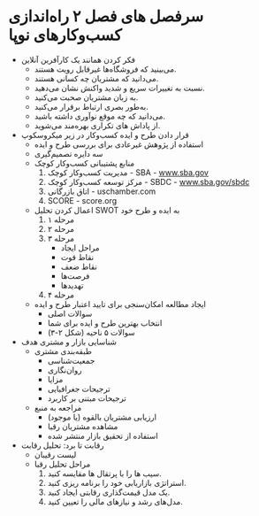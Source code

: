 # سر‌فصل های فصل ۲ راه‌اندازی کسب‌و‌کار‌های نوپا

- فکر کردن همانند یک کار‌آفرین آنلاین
  - می‌بینید که فروشگاه‌ها غیر‌قابل رویت هستند.
  - می‌دانید که مشتریان چه کسانی هستند.
  - نسبت به تغییرات سریع و شدید واکنش نشان می‌دهید.
  - به زبان مشتریان صحبت می‌کنید.
  - به‌طور بصری ارتباط برقرار می‌کنید.
  - می‌دانید که چه موقع نوآوری داشته باشید.
  - از پاداش های تکراری بهره‌مند می‌شوید.
- قرار دادن طرح و ایده کسب‌و‌کار در زیر میکروسکوپ
  - استفاده از پژوهش غیر‌عادی برای بررسی طرح و ایده
  - سه دایره تصمیم‌گیری
  - منابع پشتیبانی کسب‌و‌کار کوچک
    1. مدیریت کسب‌و‌کار کوچک - SBA - www.sba.gov
    2. مرکز توسعه کسب‌و‌کار کوچک - SBDC - www.sba.gov/sbdc
    3. اتاق بازرگانی - uschamber.com
    4. SCORE - score.org
  - اعمال کردن تحلیل SWOT به ایده و طرح خود
    1. مرحله ۱
    2. مرحله ۲
    3. مرحله ۳
       - مراحل ایجاد
       - نقاط قوت
       - نقاط ضعف
       - فرصت‌ها
       - تهدید‌ها
    4. مرحله ۴
  - ایجاد مطالعه امکان‌سنجی برای تایید اعتبار طرح و ایده
    - سوالات اصلی
    - انتخاب بهترین طرح و ایده برای شما
    - سوالات ۵ ناحیه (شکل ۲-۳)
- شناسایی بازار و مشتری هدف
  - طبقه‌بندی مشتری
    - جمعیت‌شناسی
    - روان‌نگاری
    - مزایا
    - ترجیحات جغرافیایی
    - ترجیحات مبتنی بر کاربرد
  - مراجعه به منبع
    - ارزیابی مشتریان بالقوه (یا موجود)
    - مشاهده مشتریان رقبا
    - استفاده از تحقیق بازار منتشر شده
- رقابت تا برد: ‌تحلیل رقابت
  - لیست رقیبان
  - مراحل تحلیل رقبا
    1. سیب ها را با پرتقال ها مقایسه کنید.
    2. استراتژی بازاریابی خود را برنامه ریزی کنید.
    3. یک مدل قیمت‌گذاری رقابتی ایجاد کنید.
    4. مدل‌های رشد و نیاز‌های مالی را تعیین کنید.‌
